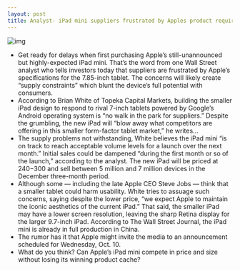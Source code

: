 ```yaml
---
layout: post
title: Analyst- iPad mini suppliers frustrated by Apples product requirements
---
```

![img](http://media.idownloadblog.com/wp-content/uploads/2012/09/iPad-mini-mockup-TaoBao-001.jpg)
* Get ready for delays when first purchasing Apple’s still-unannounced but highly-expected iPad mini. That’s the word from one Wall Street analyst who tells investors today that suppliers are frustrated by Apple’s specifications for the 7.85-inch tablet. The concerns will likely create “supply constraints” which blunt the device’s full potential with consumers.
* According to Brian White of Topeka Capital Markets, building the smaller iPad design to respond to rival 7-inch tablets powered by Google’s Android operating system is “no walk in the park for suppliers.” Despite the grumbling, the new iPad will “blow away what competitors are offering in this smaller form-factor tablet market,” he writes…
* The supply problems not withstanding, White believes the iPad mini “is on track to reach acceptable volume levels for a launch over the next month.” Initial sales could be dampened “during the first month or so of the launch,” according to the analyst. The new iPad will be priced at $240-$300 and sell between 5 million and 7 million devices in the December three-month period.
* Although some — including the late Apple CEO Steve Jobs — think that a smaller tablet could harm usability. White tries to assuage such concerns, saying despite the lower price, “we expect Apple to maintain the iconic aesthetics of the current iPad.” That said, the smaller iPad may have a lower screen resolution, leaving the sharp Retina display for the larger 9.7-inch iPad. According to The Wall Street Journal, the iPad mini is already in full production in China.
* The rumor has it that Apple might invite the media to an announcement scheduled for Wednesday, Oct. 10.
* What do you think? Can Apple’s iPad mini compete in price and size without losing its winning product cache?

